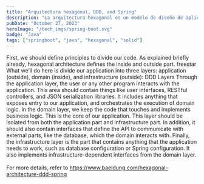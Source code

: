 ```yaml
---
title: "Arquitectura hexagonal, DDD, and Spring"
description: "La arquitectura hexagonal es un modelo de diseño de aplicaciones de software que se estructura alrededor de la lógica del dominio para aislarla de factores externos."
pubDate: "October 27, 2023"
heroImage: "/tech_imgs/spring-boot.svg"
badge: "Java"
tags: ["springboot", "java", "hexagonal", "solid"]
---
```


First, we should define principles to divide our code. As explained briefly already, hexagonal architecture defines the inside and outside part.
freestar
What we’ll do here is divide our application into three layers: application (outside), domain (inside), and infrastructure (outside):
DDD Layers
Through the application layer, the user or any other program interacts with the application. This area should contain things like user interfaces, RESTful controllers, and JSON serialization libraries. It includes anything that exposes entry to our application, and orchestrates the execution of domain logic.
In the domain layer, we keep the code that touches and implements business logic. This is the core of our application. This layer should be isolated from both the application part and infrastructure part. In addition, it should also contain interfaces that define the API to communicate with external parts, like the database, which the domain interacts with.
Finally, the infrastructure layer is the part that contains anything that the application needs to work, such as database configuration or Spring configuration. It also implements infrastructure-dependent interfaces from the domain layer.
<br>
<br>
For more details, refer to https://www.baeldung.com/hexagonal-architecture-ddd-spring